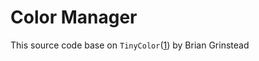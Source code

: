 # Color Manager

This source code base on `TinyColor`([1](https://github.com/bgrins/TinyColor)) by Brian Grinstead

